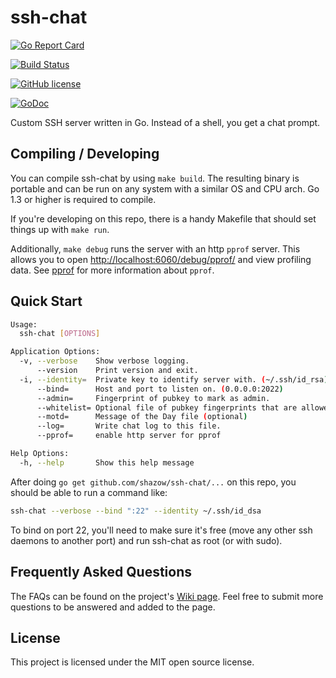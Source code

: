# ssh-chat

[![Go Report Card](https://goreportcard.com/badge/github.com/jmfgdev/ssh-chat)](https://goreportcard.com/report/github.com/jmfgdev/ssh-chat)

[![Build Status](https://travis-ci.org/jmfgdev/ssh-chat.svg?branch=master)](https://travis-ci.org/jmfgdev/ssh-chat)

[![GitHub license](https://img.shields.io/badge/license-MIT-blue.svg)](https://raw.githubusercontent.com/jmfgdev/ssh-chat/master/LICENSE)

[![GoDoc](https://godoc.org/github.com/shazow/ssh-chat?status.svg)](https://godoc.org/github.com/shazow/ssh-chat)

Custom SSH server written in Go. Instead of a shell, you get a chat prompt.

## Compiling / Developing

You can compile ssh-chat by using `make build`. The resulting binary is portable and
can be run on any system with a similar OS and CPU arch. Go 1.3 or higher is required to compile.

If you're developing on this repo, there is a handy Makefile that should set
things up with `make run`.

Additionally, `make debug` runs the server with an http `pprof` server. This allows you to open
[http://localhost:6060/debug/pprof/](http://localhost:6060/debug/pprof/) and view profiling data. See
[pprof](https://golang.org/pkg/net/http/pprof) for more information about `pprof`.

## Quick Start

```bash
Usage:
  ssh-chat [OPTIONS]

Application Options:
  -v, --verbose    Show verbose logging.
      --version    Print version and exit.
  -i, --identity=  Private key to identify server with. (~/.ssh/id_rsa)
      --bind=      Host and port to listen on. (0.0.0.0:2022)
      --admin=     Fingerprint of pubkey to mark as admin.
      --whitelist= Optional file of pubkey fingerprints that are allowed to connect
      --motd=      Message of the Day file (optional)
      --log=       Write chat log to this file.
      --pprof=     enable http server for pprof

Help Options:
  -h, --help       Show this help message
```

After doing `go get github.com/shazow/ssh-chat/...` on this repo, you should be able
to run a command like:

```bash
ssh-chat --verbose --bind ":22" --identity ~/.ssh/id_dsa
```

To bind on port 22, you'll need to make sure it's free (move any other ssh
daemons to another port) and run ssh-chat as root (or with sudo).

## Frequently Asked Questions

The FAQs can be found on the project's [Wiki page](https://github.com/shazow/ssh-chat/wiki/FAQ).
Feel free to submit more questions to be answered and added to the page.

## License

This project is licensed under the MIT open source license.
